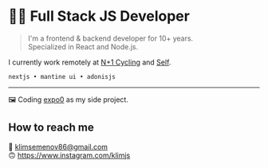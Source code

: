 # 👨‍💻 Full Stack JS Developer

> I'm a frontend & backend developer for 10+ years.  
> Specialized in React and Node.js.

I currently work remotely at [N+1 Cycling](https://nplus1.cc) and [Self](https://www.selfstudio.se).

`nextjs • mantine ui • adonisjs`

* * *

🖼 Coding [expo0](https://expo0.app) as my side project.

## How to reach me
📧 klimsemenov86@gmail.com  
🙃 https://www.instagram.com/klimjs
